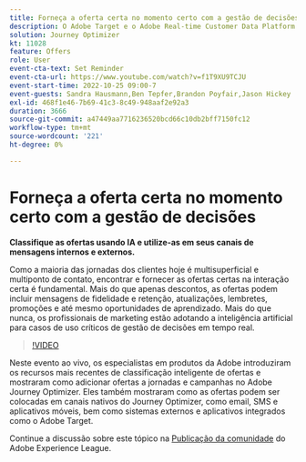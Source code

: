 ```yaml
---
title: Forneça a oferta certa no momento certo com a gestão de decisões
description: O Adobe Target e o Adobe Real-time Customer Data Platform podem ser integrados para fornecer uma experiência do cliente mais personalizada. Neste evento de transmissão ao vivo, veja como a integração dessas duas plataformas pode ajudar as empresas a coletar dados em tempo real e, em seguida, criar e testar experiências direcionadas. Veja o processo completo desse poderoso recurso em uma demonstração ao vivo.
solution: Journey Optimizer
kt: 11028
feature: Offers
role: User
event-cta-text: Set Reminder
event-cta-url: https://www.youtube.com/watch?v=f1T9XU9TCJU
event-start-time: 2022-10-25 09:00-7
event-guests: Sandra Hausmann,Ben Tepfer,Brandon Poyfair,Jason Hickey
exl-id: 468f1e46-7b69-41c3-8c49-948aaf2e92a3
duration: 3666
source-git-commit: a47449aa7716236520bcd66c10db2bff7150fc12
workflow-type: tm+mt
source-wordcount: '221'
ht-degree: 0%

---
```


# Forneça a oferta certa no momento certo com a gestão de decisões

**Classifique as ofertas usando IA e utilize-as em seus canais de mensagens internos e externos.**

Como a maioria das jornadas dos clientes hoje é multisuperficial e multiponto de contato, encontrar e fornecer as ofertas certas na interação certa é fundamental. Mais do que apenas descontos, as ofertas podem incluir mensagens de fidelidade e retenção, atualizações, lembretes, promoções e até mesmo oportunidades de aprendizado. Mais do que nunca, os profissionais de marketing estão adotando a inteligência artificial para casos de uso críticos de gestão de decisões em tempo real.

>[!VIDEO](https://video.tv.adobe.com/v/3410560/?quality=12&learn=on)

Neste evento ao vivo, os especialistas em produtos da Adobe introduziram os recursos mais recentes de classificação inteligente de ofertas e mostraram como adicionar ofertas a jornadas e campanhas no Adobe Journey Optimizer.  Eles também mostraram como as ofertas podem ser colocadas em canais nativos do Journey Optimizer, como email, SMS e aplicativos móveis, bem como sistemas externos e aplicativos integrados como o Adobe Target.

Continue a discussão sobre este tópico na [Publicação da comunidade](https://experienceleaguecommunities.adobe.com/t5/journey-optimizer-discussions/experience-league-live-post-session-discussion-deliver-the-right/m-p/554802?profile.language=pt#M55) do Adobe Experience League.
